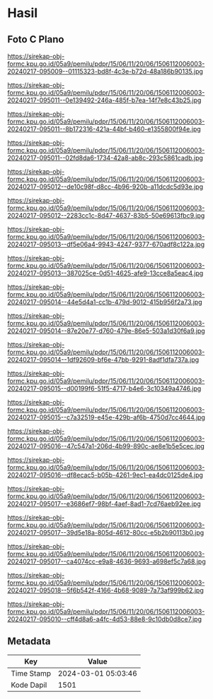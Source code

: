 # Hasil

## Foto C Plano

https://sirekap-obj-formc.kpu.go.id/05a9/pemilu/pdpr/15/06/11/20/06/1506112006003-20240217-095009--01115323-bd8f-4c3e-b72d-48a186b90135.jpg

https://sirekap-obj-formc.kpu.go.id/05a9/pemilu/pdpr/15/06/11/20/06/1506112006003-20240217-095011--0e139492-246a-485f-b7ea-14f7e8c43b25.jpg

https://sirekap-obj-formc.kpu.go.id/05a9/pemilu/pdpr/15/06/11/20/06/1506112006003-20240217-095011--8b172316-421a-44bf-b460-e1355800f94e.jpg

https://sirekap-obj-formc.kpu.go.id/05a9/pemilu/pdpr/15/06/11/20/06/1506112006003-20240217-095011--02fd8da6-1734-42a8-ab8c-293c5861cadb.jpg

https://sirekap-obj-formc.kpu.go.id/05a9/pemilu/pdpr/15/06/11/20/06/1506112006003-20240217-095012--de10c98f-d8cc-4b96-920b-a11dcdc5d93e.jpg

https://sirekap-obj-formc.kpu.go.id/05a9/pemilu/pdpr/15/06/11/20/06/1506112006003-20240217-095012--2283cc1c-8d47-4637-83b5-50e69613fbc9.jpg

https://sirekap-obj-formc.kpu.go.id/05a9/pemilu/pdpr/15/06/11/20/06/1506112006003-20240217-095013--df5e06a4-9943-4247-9377-670adf8c122a.jpg

https://sirekap-obj-formc.kpu.go.id/05a9/pemilu/pdpr/15/06/11/20/06/1506112006003-20240217-095013--387025ce-0d51-4625-afe9-13cce8a5eac4.jpg

https://sirekap-obj-formc.kpu.go.id/05a9/pemilu/pdpr/15/06/11/20/06/1506112006003-20240217-095014--44e5d4a1-cc1b-479d-9012-415b956f2a73.jpg

https://sirekap-obj-formc.kpu.go.id/05a9/pemilu/pdpr/15/06/11/20/06/1506112006003-20240217-095014--87e20e77-d760-479e-86e5-503a1d30f6a9.jpg

https://sirekap-obj-formc.kpu.go.id/05a9/pemilu/pdpr/15/06/11/20/06/1506112006003-20240217-095014--1df92609-bf6e-47bb-9291-8adf1dfa737a.jpg

https://sirekap-obj-formc.kpu.go.id/05a9/pemilu/pdpr/15/06/11/20/06/1506112006003-20240217-095015--d00199f6-51f5-4717-b4e6-3c10349a4746.jpg

https://sirekap-obj-formc.kpu.go.id/05a9/pemilu/pdpr/15/06/11/20/06/1506112006003-20240217-095015--c7a32519-e45e-429b-af6b-4750d7cc4644.jpg

https://sirekap-obj-formc.kpu.go.id/05a9/pemilu/pdpr/15/06/11/20/06/1506112006003-20240217-095016--47c547a1-206d-4b99-890c-ae8e1b5e5cec.jpg

https://sirekap-obj-formc.kpu.go.id/05a9/pemilu/pdpr/15/06/11/20/06/1506112006003-20240217-095016--df8ecac5-b05b-4261-9ec1-ea4dc0125de4.jpg

https://sirekap-obj-formc.kpu.go.id/05a9/pemilu/pdpr/15/06/11/20/06/1506112006003-20240217-095017--e3686ef7-98bf-4aef-8ad1-7cd76aeb92ee.jpg

https://sirekap-obj-formc.kpu.go.id/05a9/pemilu/pdpr/15/06/11/20/06/1506112006003-20240217-095017--39d5e18a-805d-4612-80cc-e5b2b90113b0.jpg

https://sirekap-obj-formc.kpu.go.id/05a9/pemilu/pdpr/15/06/11/20/06/1506112006003-20240217-095017--ca4074cc-e9a8-4636-9693-a698ef5c7a68.jpg

https://sirekap-obj-formc.kpu.go.id/05a9/pemilu/pdpr/15/06/11/20/06/1506112006003-20240217-095018--5f6b542f-4166-4b68-9089-7a73af999b62.jpg

https://sirekap-obj-formc.kpu.go.id/05a9/pemilu/pdpr/15/06/11/20/06/1506112006003-20240217-095010--cff4d8a6-a4fc-4d53-88e8-9c10db0d8ce7.jpg


## Metadata

| Key        | Value               |
| ---------- | ------------------- |
| Time Stamp | 2024-03-01 05:03:46 |
| Kode Dapil | 1501                |



